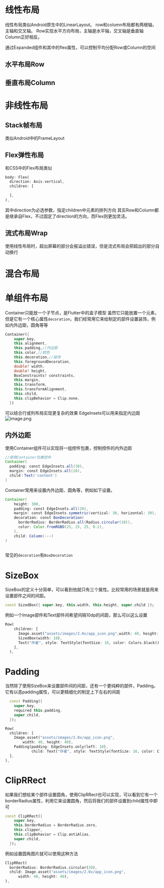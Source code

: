 # 线性布局
线性布局类似Android原生中的LinearLayout。
row和column布局都有两根轴，主轴和交叉轴。
Row实现水平方向布局，主轴是水平轴，交叉轴是垂直轴
Column正好相反。

通过Expanded组件和其中的flex属性，可以控制平均分配Row或Column的空间
## 水平布局Row
## 垂直布局Column
# 非线性布局
## Stack帧布局
类似Android中的FrameLayout
## Flex弹性布局
和CSS中的Flex布局类似
```dart
body: Flex(
  direction: Axis.vertical,
  children: [
    
  ],
),
```
其中direction为必选参数，指定children中元素的排列方向
其实Row和Column都是继承自Flex，不过固定了direction的方向，而Flex则更加灵活。

## 流式布局Wrap
使用线性布局时，超出屏幕的部分会报溢出错误，但是流式布局会把超出的部分自动换行
# 混合布局

# 单组件布局
Container只能放一个子节点，是Flutter中的盒子模型
虽然它只能放置一个元素，但是它有一个核心属性`decoration`，我们经常用它来给制定的部件设置装饰，例如内外边距，圆角等等
```dart
Container({
    super.key,
    this.alignment,
    this.padding,//内边距
    this.color,//颜色
    this.decoration,//装饰
    this.foregroundDecoration,
    double? width,
    double? height,
    BoxConstraints? constraints,
    this.margin,
    this.transform,
    this.transformAlignment,
    this.child,
    this.clipBehavior = Clip.none,
  }) 
```
可以结合行或列布局实现更复杂的效果
EdgeInsets可以用来指定内边距
![image.png](https://cdn.nlark.com/yuque/0/2023/png/32682386/1695555295179-cbd077a7-e544-4b5d-abeb-37370be9f6fb.png#averageHue=%23081b2d&clientId=u0971d996-7289-4&from=paste&height=218&id=u028bdfdf&originHeight=327&originWidth=823&originalType=binary&ratio=1&rotation=0&showTitle=false&size=182072&status=done&style=none&taskId=u9a6deca0-bd4e-4bb7-a3b7-a8bf5903fde&title=&width=548.6666666666666)
## 内外边距
使用Container组件可以实现将一组控件包裹，控制控件的内外边距
```groovy
//使用Container包裹控件
Container(
  padding: const EdgeInsets.all(30),
  margin: const EdgeInsets.all(20),
  child：Text('content')
)
```
Container常用来设置内外边距、圆角等，例如如下设置。
```groovy
Container(
    height: 300,
    padding: const EdgeInsets.all(20),
    margin: const EdgeInsets.symmetric(vertical: 30, horizontal: 30),
    decoration: const BoxDecoration(
      borderRadius: BorderRadius.all(Radius.circular(10)),
      color: Color.fromRGBO(25, 25, 25, 0.1),
    ),
    child: Column(···)
)
 
```
常见的`decoration`有`BoxDecoration`
# SizeBox
SizeBox的定义十分简单，可以看到他就只有三个属性。比较常用的场景就是用来设置部件之间的间距。
```dart
const SizedBox({ super.key, this.width, this.height, super.child });
```
例如一个Image部件和Text部件间希望间隔10dp的间距，那么可以这么设置
```dart
Row(
    children: [
      Image.asset("assets/images/2.0x/app_icon.png",width: 40, height: 40),
      SizedBox(width: 10),
      Text("作者", style: TextStyle(fontSize: 16, color: Colors.black)),
    ],
  ),
```
# Padding
当然除了使用SizeBox来设置部件间的间距，还有一个更纯粹的部件，Padding。它有以恶padding属性，可以更精细化的制定上下左右的间距
```dart
  const Padding({
    super.key,
    required this.padding,
    super.child,
  });
```
```dart
Row(
  children: [
    Image.asset("assets/images/2.0x/app_icon.png",
        width: 40, height: 40),
    Padding(padding: EdgeInsets.only(left: 10), 
            child: Text("作者", style: TextStyle(fontSize: 16, color: Colors.black)),),
  ],
),
```
# ClipRRect
如果我们想给某个部件设置圆角，使用ClipRRect也可以实现，可以看到它有一个borderRadius属性，利用它来设置圆角，然后将我们的部件设置到child属性中即可
```dart
const ClipRRect({
    super.key,
    this.borderRadius = BorderRadius.zero,
    this.clipper,
    this.clipBehavior = Clip.antiAlias,
    super.child,
  });
```
例如设置圆角图片就可以使用这种方法
```dart
ClipRRect(
  borderRadius: BorderRadius.circular(20),
  child: Image.asset("assets/images/2.0x/app_icon.png",
      width: 40, height: 40),
),
```
